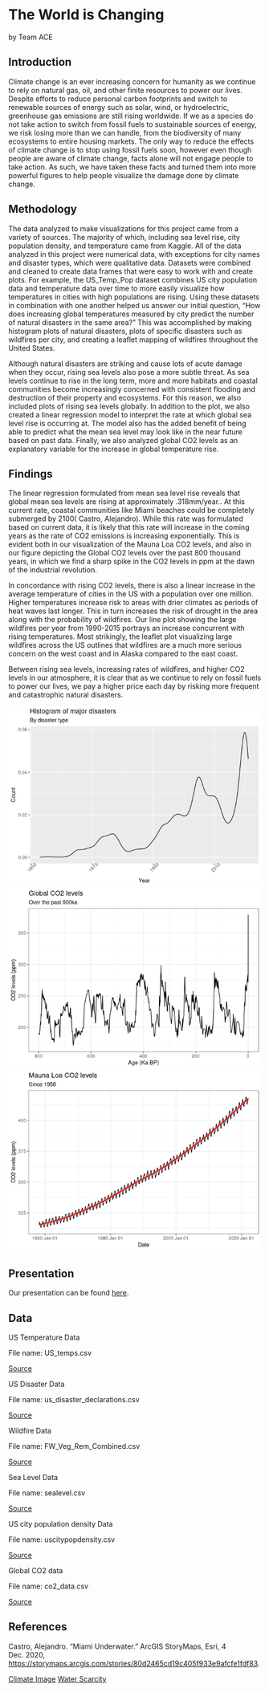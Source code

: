 The World is Changing
================
by Team ACE

## Introduction

Climate change is an ever increasing concern for humanity as we continue
to rely on natural gas, oil, and other finite resources to power our
lives. Despite efforts to reduce personal carbon footprints and switch
to renewable sources of energy such as solar, wind, or hydroelectric,
greenhouse gas emissions are still rising worldwide. If we as a species
do not take action to switch from fossil fuels to sustainable sources of
energy, we risk losing more than we can handle, from the biodiversity of
many ecosystems to entire housing markets. The only way to reduce the
effects of climate change is to stop using fossil fuels soon, however
even though people are aware of climate change, facts alone will not
engage people to take action. As such, we have taken these facts and
turned them into more powerful figures to help people visualize the
damage done by climate change.

## Methodology

The data analyzed to make visualizations for this project came from a
variety of sources. The majority of which, including sea level rise,
city population density, and temperature came from Kaggle. All of the
data analyzed in this project were numerical data, with exceptions for
city names and disaster types, which were qualitative data. Datasets
were combined and cleaned to create data frames that were easy to work
with and create plots. For example, the US_Temp_Pop dataset combines US
city population data and temperature data over time to more easily
visualize how temperatures in cities with high populations are rising.
Using these datasets in combination with one another helped us answer
our initial question, “How does increasing global temperatures measured
by city predict the number of natural disasters in the same area?” This
was accomplished by making histogram plots of natural disasters, plots
of specific disasters such as wildfires per city, and creating a leaflet
mapping of wildfires throughout the United States.

Although natural disasters are striking and cause lots of acute damage
when they occur, rising sea levels also pose a more subtle threat. As
sea levels continue to rise in the long term, more and more habitats and
coastal communities become increasingly concerned with consistent
flooding and destruction of their property and ecosystems. For this
reason, we also included plots of rising sea levels globally. In
addition to the plot, we also created a linear regression model to
interpret the rate at which global sea level rise is occurring at. The
model also has the added benefit of being able to predict what the mean
sea level may look like in the near future based on past data. Finally,
we also analyzed global CO2 levels as an explanatory variable for the
increase in global temperature rise.

## Findings

The linear regression formulated from mean sea level rise reveals that
global mean sea levels are rising at approximately .318mm/year.. At this
current rate, coastal communities like Miami beaches could be completely
submerged by 2100( Castro, Alejandro). While this rate was formulated
based on current data, it is likely that this rate will increase in the
coming years as the rate of CO2 emissions is increasing exponentially.
This is evident both in our visualization of the Mauna Loa CO2 levels,
and also in our figure depicting the Global CO2 levels over the past 800
thousand years, in which we find a sharp spike in the CO2 levels in ppm
at the dawn of the industrial revolution.

In concordance with rising CO2 levels, there is also a linear increase
in the average temperature of cities in the US with a population over
one million. Higher temperatures increase risk to areas with drier
climates as periods of heat waves last longer. This in turn increases
the risk of drought in the area along with the probability of wildfires.
Our line plot showing the large wildfires per year from 1990-2015
portrays an increase concurrent with rising temperatures. Most
strikingly, the leaflet plot visualizing large wildfires across the US
outlines that wildfires are a much more serious concern on the west
coast and in Alaska compared to the east coast.

Between rising sea levels, increasing rates of wildfires, and higher CO2
levels in our atmosphere, it is clear that as we continue to rely on
fossil fuels to power our lives, we pay a higher price each day by
risking more frequent and catastrophic natural disasters.

<img src="README_files/figure-gfm/unnamed-chunk-1-1.png" title="Density plot of natural disasters. Shows increase from 1950 to present" alt="Density plot of natural disasters. Shows increase from 1950 to present"  />

<img src="README_files/figure-gfm/global_co2-1.png" title="Global CO2 levels (ppm) of last 800 thousand years from ice cores. Big spike at onset of industrial revolution and still rising today." alt="Global CO2 levels (ppm) of last 800 thousand years from ice cores. Big spike at onset of industrial revolution and still rising today."  />

<img src="README_files/figure-gfm/recent_co2-1.png" title="Mauna Loa CO2 levels (ppm) of last 60 years. Shows seasonal variability and distinct exponential increase." alt="Mauna Loa CO2 levels (ppm) of last 60 years. Shows seasonal variability and distinct exponential increase."  />

## Presentation

Our presentation can be found [here](presentation/presentation.html).

## Data

<!-- Include a citation for your data here. -->
<!-- See http://libraryguides.vu.edu.au/c.php?g=386501&p=4347840 for guidance on proper citation for datasets. -->
<!-- If you got your data off the web, make sure to note the retrieval date. -->

US Temperature Data

File name: US_temps.csv

[Source](https://www.kaggle.com/berkeleyearth/climate-change-earth-surface-temperature-data)

US Disaster Data

File name: us_disaster_declarations.csv

[Source](https://www.kaggle.com/headsortails/us-natural-disaster-declarations/version/72)

Wildfire Data

File name: FW_Veg_Rem_Combined.csv

[Source](https://www.kaggle.com/capcloudcoder/us-wildfire-data-plus-other-attributes)

Sea Level Data

File name: sealevel.csv

[Source](https://www.kaggle.com/kkhandekar/global-sea-level-1993-2021)

US city population density Data

File name: uscitypopdensity.csv

[Source](https://www.kaggle.com/mmcgurr/us-city-population-densities)

Global CO2 data

File name: co2_data.csv

[Source](https://keelingcurve.ucsd.edu/permissions-and-data-sources/)

## References

Castro, Alejandro. “Miami Underwater.” ArcGIS StoryMaps, Esri, 4
Dec. 2020,
<https://storymaps.arcgis.com/stories/80d2465cd19c405f933e9afcfe1fdf83>.

[Climate
Image](https://climate.nasa.gov/solutions/adaptation-mitigation/) [Water
Scarcity](https://www.worldwildlife.org/threats/water-scarcity)
